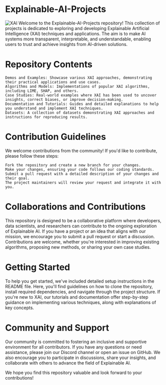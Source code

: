 # Explainable-AI-Projects

![XAI](https://www.datanami.com/wp-content/uploads/2020/01/explainable_AI_shutterstock_-BAIVECTOR.jpg)
Welcome to the Explainable-AI-Projects repository! This collection of projects is dedicated to exploring and developing Explainable Artificial Intelligence (XAI) techniques and applications. The aim is to make AI systems more transparent, interpretable, and understandable, enabling users to trust and achieve insights from AI-driven solutions.
# Repository Contents

    Demos and Examples: Showcase various XAI approaches, demonstrating their practical applications and use cases.
    Algorithms and Models: Implementations of popular XAI algorithms, including LIME, SHAP, and others.
    Case Studies: Real-world examples where XAI has been used to uncover insights, correct biases, or improve decision-making.
    Documentation and Tutorials: Guides and detailed explanations to help you understand and implement XAI techniques.
    Datasets: A collection of datasets demonstrating XAI approaches and instructions for reproducing results.

# Contribution Guidelines

We welcome contributions from the community! If you'd like to contribute, please follow these steps:

    Fork the repository and create a new branch for your changes.
    Make your changes, ensuring your code follows our coding standards.
    Submit a pull request with a detailed description of your changes and their goal.
    The project maintainers will review your request and integrate it with you.

# Collaborations and Contributions

This repository is designed to be a collaborative platform where developers, data scientists, and researchers can contribute to the ongoing exploration of Explainable AI. If you have a project or an idea that aligns with our mission, we encourage you to submit a pull request or start a discussion. Contributions are welcome, whether you're interested in improving existing algorithms, proposing new methods, or sharing your own case studies.

# Getting Started

To help you get started, we've included detailed setup instructions in the README file. Here, you'll find guidelines on how to clone the repository, install required dependencies, and navigate through the project structure. If you're new to XAI, our tutorials and documentation offer step-by-step guidance on implementing various techniques, along with explanations of key concepts.

# Community and Support

Our community is committed to fostering an inclusive and supportive environment for all contributors. If you have any questions or need assistance, please join our Discord channel or open an issue on GitHub. We also encourage you to participate in discussions, share your insights, and collaborate with others to advance the field of Explainable AI.

We hope you find this repository valuable and look forward to your contributions!

